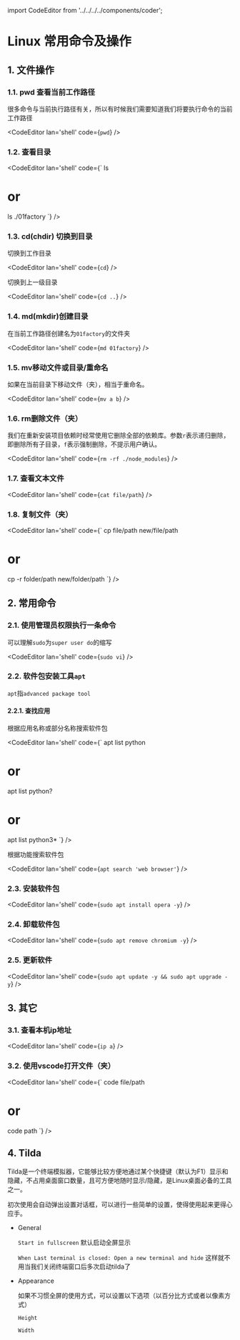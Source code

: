 import CodeEditor from '../../../../components/coder';

# Linux 常用命令及操作

## 1. 文件操作

### 1.1. pwd 查看当前工作路径

很多命令与当前执行路径有关，所以有时候我们需要知道我们将要执行命令的当前工作路径

<CodeEditor lan='shell' code={`
pwd
`} />

### 1.2. 查看目录

<CodeEditor lan='shell' code={`
ls
# or
ls ./01factory
`} />

### 1.3. cd(chdir) 切换到目录

切换到工作目录

<CodeEditor lan='shell' code={`
cd
`} />

切换到上一级目录

<CodeEditor lan='shell' code={`
cd ..
`} />

### 1.4. md(mkdir)创建目录

在当前工作路径创建名为`01factory`的文件夹

<CodeEditor lan='shell' code={`
md 01factory
`} />

### 1.5. mv移动文件或目录/重命名

如果在当前目录下移动文件（夹），相当于重命名。

<CodeEditor lan='shell' code={`
mv a b
`} />

### 1.6. rm删除文件（夹）

我们在重新安装项目依赖时经常使用它删除全部的依赖库。参数`r`表示递归删除，即删除所有子目录，`f`表示强制删除，不提示用户确认。

<CodeEditor lan='shell' code={`
rm -rf ./node_modules
`} />

### 1.7. 查看文本文件

<CodeEditor lan='shell' code={`
cat file/path
`} />

### 1.8. 复制文件（夹）

<CodeEditor lan='shell' code={`
cp file/path new/file/path
# or
cp -r folder/path new/folder/path
`} />

## 2. 常用命令

### 2.1. 使用管理员权限执行一条命令

可以理解`sudo`为`super user do`的缩写

<CodeEditor lan='shell' code={`
sudo vi
`} />

### 2.2. 软件包安装工具`apt`

`apt`指`advanced package tool`

#### 2.2.1. 查找应用

根据应用名称或部分名称搜索软件包

<CodeEditor lan='shell' code={`
apt list python
# or
apt list python?
# or
apt list python3*
`} />

根据功能搜索软件包

<CodeEditor lan='shell' code={`
apt search 'web browser'
`} />

### 2.3. 安装软件包

<CodeEditor lan='shell' code={`
sudo apt install opera -y
`} />

### 2.4. 卸载软件包

<CodeEditor lan='shell' code={`
sudo apt remove chromium -y
`} />

### 2.5. 更新软件

<CodeEditor lan='shell' code={`
sudo apt update -y && sudo apt upgrade -y
`} />

## 3. 其它

### 3.1. 查看本机ip地址

<CodeEditor lan='shell' code={`
ip a
`} />

### 3.2. 使用vscode打开文件（夹）

<CodeEditor lan='shell' code={`
code file/path
# or
code path
`} />

## 4. Tilda

Tilda是一个终端模拟器，它能够比较方便地通过某个快捷键（默认为F1）显示和隐藏，不占用桌面窗口数量，且可方便地随时显示/隐藏，是Linux桌面必备的工具之一。

初次使用会自动弹出设置对话框，可以进行一些简单的设置，使得使用起来更得心应手。

- General

	`Start in fullscreen` 默认启动全屏显示

	`When Last terminal is closed: Open a new terminal and hide` 这样就不用当我们关闭终端窗口后多次启动tilda了

- Appearance

	如果不习惯全屏的使用方式，可以设置以下选项（以百分比方式或者以像素方式）

	`Height`

	`Width`
